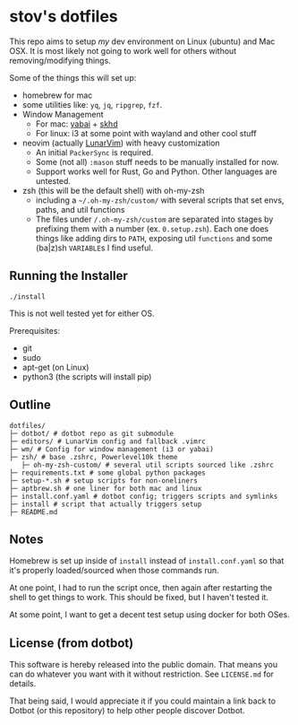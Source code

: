 stov's dotfiles 
=================

This repo aims to setup _my_ dev environment on Linux (ubuntu) and Mac OSX.
It is most likely not going to work well for others without removing/modifying things.

Some of the things this will set up:

* homebrew for mac
* some utilities like: `yq`, `jq`, `ripgrep`, `fzf`.
* Window Management
  * For mac: [yabai](https://github.com/koekeishiya/yabai) + [skhd](https://github.com/koekeishiya/skhd)
  * For linux: i3 at some point with wayland and other cool stuff
* neovim (actually [LunarVim](https://github.com/LunarVim/LunarVim)) with heavy customization
  - An initial `PackerSync` is required.
  - Some (not all) `:mason` stuff needs to be manually installed for now.
  - Support works well for Rust, Go and Python. Other languages are untested.
* zsh (this will be the default shell) with oh-my-zsh
  - including a `~/.oh-my-zsh/custom/` with several scripts that set envs, paths, and util functions
  - The files under `/.oh-my-zsh/custom` are separated into stages by prefixing them with a number
    (ex. `0.setup.zsh`). Each one does things like adding dirs to `PATH`, exposing util `functions`
    and some (ba|z)sh `VARIABLE`s I find useful.

## Running the Installer

```shell
./install
```

This is not well tested yet for either OS. 

Prerequisites:

* git
* sudo
* apt-get (on Linux)
* python3 (the scripts will install pip)

## Outline

```
dotfiles/
├─ dotbot/ # dotbot repo as git submodule
├─ editors/ # LunarVim config and fallback .vimrc
├─ wm/ # Config for window management (i3 or yabai)
├─ zsh/ # base .zshrc, Powerlevel10k theme
   ├─ oh-my-zsh-custom/ # several util scripts sourced like .zshrc
├─ requirements.txt # some global python packages
├─ setup-*.sh # setup scripts for non-oneliners
├─ aptbrew.sh # one liner for both mac and linux
├─ install.conf.yaml # dotbot config; triggers scripts and symlinks
├─ install # script that actually triggers setup
├─ README.md
```

## Notes

Homebrew is set up inside of `install` instead of `install.conf.yaml` so that
it's properly loaded/sourced when those commands run.

At one point, I had to run the script once, then again after restarting the shell
to get things to work. This should be fixed, but I haven't tested it. 

At some point, I want to get a decent test setup using docker for both OSes.

License (from dotbot)
-------

This software is hereby released into the public domain. That means you can do
whatever you want with it without restriction. See `LICENSE.md` for details.

That being said, I would appreciate it if you could maintain a link back to
Dotbot (or this repository) to help other people discover Dotbot.

[dotbot]: https://github.com/anishathalye/dotbot
[fork]: https://github.com/anishathalye/dotfiles_template/fork
[template]: https://github.com/anishathalye/dotfiles_template/generate
[anishathalye_dotfiles]: https://github.com/anishathalye/dotfiles
[csivanich_dotfiles]: https://github.com/csivanich/dotfiles
[m45t3r_dotfiles]: https://github.com/m45t3r/dotfiles
[alexwh_dotfiles]: https://github.com/alexwh/dotfiles
[azd325_dotfiles]: https://github.com/Azd325/dotfiles
[wazery_dotfiles]: https://github.com/wazery/dotfiles
[thirtythreeforty_dotfiles]: https://github.com/thirtythreeforty/dotfiles
[dotbot-users]: https://github.com/anishathalye/dotbot/wiki/Users
